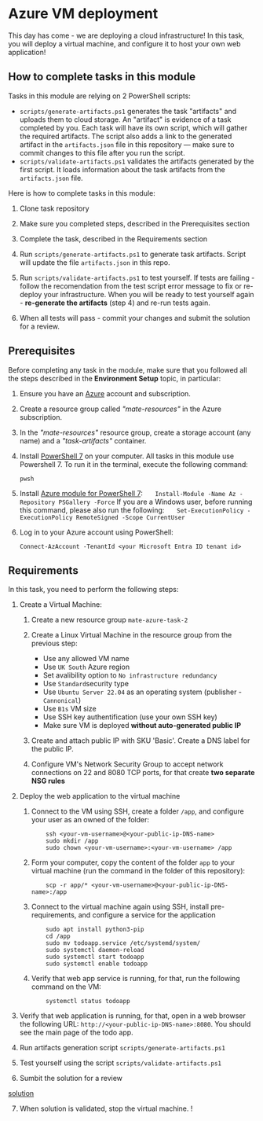 # Azure VM deployment

This day has come - we are deploying a cloud infrastructure! In this task, you will deploy a virtual machine, and configure it to host your own web application!

## How to complete tasks in this module

Tasks in this module are relying on 2 PowerShell scripts:

- `scripts/generate-artifacts.ps1` generates the task "artifacts" and uploads them to cloud storage. An "artifact" is evidence of a task completed by you. Each task will have its own script, which will gather the required artifacts. The script also adds a link to the generated artifact in the `artifacts.json` file in this repository — make sure to commit changes to this file after you run the script.
- `scripts/validate-artifacts.ps1` validates the artifacts generated by the first script. It loads information about the task artifacts from the `artifacts.json` file.

Here is how to complete tasks in this module:

1. Clone task repository

2. Make sure you completed steps, described in the Prerequisites section

3. Complete the task, described in the Requirements section

4. Run `scripts/generate-artifacts.ps1` to generate task artifacts. Script will update the file `artifacts.json` in this repo.

5. Run `scripts/validate-artifacts.ps1` to test yourself. If tests are failing - follow the recomendation from the test script error message to fix or re-deploy your infrastructure. When you will be ready to test yourself again - **re-generate the artifacts** (step 4) and re-run tests again.

6. When all tests will pass - commit your changes and submit the solution for a review.

## Prerequisites

Before completing any task in the module, make sure that you followed all the steps described in the **Environment Setup** topic, in particular:

1. Ensure you have an [Azure](https://azure.microsoft.com/en-us/free/) account and subscription.

2. Create a resource group called _"mate-resources"_ in the Azure subscription.

3. In the _"mate-resources"_ resource group, create a storage account (any name) and a _"task-artifacts"_ container.

4. Install [PowerShell 7](https://learn.microsoft.com/en-us/powershell/scripting/install/installing-powershell?view=powershell-7.4) on your computer. All tasks in this module use Powershell 7. To run it in the terminal, execute the following command:

   ```
   pwsh
   ```

5. Install [Azure module for PowerShell 7](https://learn.microsoft.com/en-us/powershell/azure/install-azure-powershell?view=azps-11.3.0):
   `    Install-Module -Name Az -Repository PSGallery -Force
   `
   If you are a Windows user, before running this command, please also run the following:
   `    Set-ExecutionPolicy -ExecutionPolicy RemoteSigned -Scope CurrentUser
   `

6. Log in to your Azure account using PowerShell:
   ```
   Connect-AzAccount -TenantId <your Microsoft Entra ID tenant id>
   ```

## Requirements

In this task, you need to perform the following steps:

1. Create a Virtual Machine:

   1. Create a new resource group `mate-azure-task-2`

   2. Create a Linux Virtual Machine in the resource group from the previous step:

      - Use any allowed VM name
      - Use `UK South` Azure region
      - Set avalibility option to `No infrastructure redundancy`
      - Use `Standard`security type
      - Use `Ubuntu Server 22.04` as an operating system (publisher - `Cannonical`)
      - Use `B1s` VM size
      - Use SSH key authentification (use your own SSH key)
      - Make sure VM is deployed **without auto-generated public IP**

   3. Create and attach public IP with SKU 'Basic'. Create a DNS label for the public IP.

   4. Configure VM's Network Security Group to accept network connections on 22 and 8080 TCP ports, for that create **two separate NSG rules**

2. Deploy the web application to the virtual machine

   1. Connect to the VM using SSH, create a folder `/app`, and configure your user as an owned of the folder:

      ```
          ssh <your-vm-username>@<your-public-ip-DNS-name>
          sudo mkdir /app
          sudo chown <your-vm-username>:<your-vm-username> /app
      ```

   2. Form your computer, copy the content of the folder `app` to your virtual machine (run the command in the folder of this repository):

      ```
          scp -r app/* <your-vm-username>@<your-public-ip-DNS-name>:/app
      ```

   3. Connect to the virtual machine again using SSH, install pre-requirements, and configure a service for the application

      ```
          sudo apt install python3-pip
          cd /app
          sudo mv todoapp.service /etc/systemd/system/
          sudo systemctl daemon-reload
          sudo systemctl start todoapp
          sudo systemctl enable todoapp
      ```

   4. Verify that web app service is running, for that, run the following command on the VM:

      ```
          systemctl status todoapp
      ```

3. Verify that web application is running, for that, open in a web browser the following URL: `http://<your-public-ip-DNS-name>:8080`. You should see the main page of the todo app.

4. Run artifacts generation script `scripts/generate-artifacts.ps1`

5. Test yourself using the script `scripts/validate-artifacts.ps1`

6. Sumbit the solution for a review

[solution](image.png)

7. When solution is validated, stop the virtual machine. !

